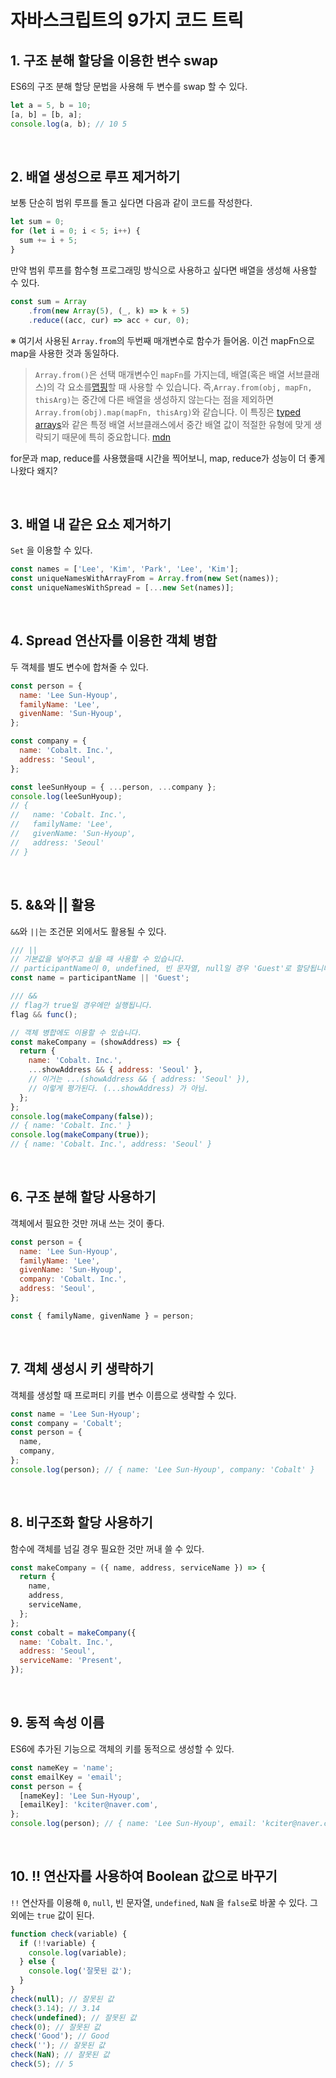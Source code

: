 # 자바스크립트의 9가지 코드 트릭

## 1. 구조 분해 할당을 이용한 변수 swap

ES6의 구조 분해 할당 문법을 사용해 두 변수를 swap 할 수 있다.

```js
let a = 5, b = 10;
[a, b] = [b, a];
console.log(a, b); // 10 5
```

<br/>

## 2. 배열 생성으로 루프 제거하기

보통 단순히 범위 루프를 돌고 싶다면 다음과 같이 코드를 작성한다.

```js
let sum = 0;
for (let i = 0; i < 5; i++) {
  sum += i + 5;
}
```

만약 범위 루프를 함수형 프로그래밍 방식으로 사용하고 싶다면 배열을 생성해 사용할 수 있다.

```js
const sum = Array
	.from(new Array(5), (_, k) => k + 5)
	.reduce((acc, cur) => acc + cur, 0);
```

※ 여기서 사용된 `Array.from`의 두번째 매개변수로 함수가 들어옴. 이건 mapFn으로 map을 사용한 것과 동일하다.

> `Array.from()`은 선택 매개변수인 `mapFn`를 가지는데, 배열(혹은 배열 서브클래스)의 각 요소를[맵핑](https://developer.mozilla.org/ko/docs/Web/JavaScript/Reference/Global_Objects/Array/map)할 때 사용할 수 있습니다. 즉,`Array.from(obj, mapFn, thisArg)`는 중간에 다른 배열을 생성하지 않는다는 점을 제외하면`Array.from(obj).map(mapFn, thisArg)`와 같습니다. 이 특징은 [typed arrays](https://developer.mozilla.org/ko/docs/Web/JavaScript/Typed_arrays)와 같은 특정 배열 서브클래스에서 중간 배열 값이 적절한 유형에 맞게 생략되기 때문에 특히 중요합니다. [mdn](https://developer.mozilla.org/ko/docs/Web/JavaScript/Reference/Global_Objects/Array/from)

for문과 map, reduce를 사용했을때 시간을 찍어보니, map, reduce가 성능이 더 좋게 나왔다 왜지?

<br/>

## 3. 배열 내 같은 요소 제거하기

`Set` 을 이용할 수 있다.

```js
const names = ['Lee', 'Kim', 'Park', 'Lee', 'Kim'];
const uniqueNamesWithArrayFrom = Array.from(new Set(names));
const uniqueNamesWithSpread = [...new Set(names)];
```

<br/>

## 4. Spread 연산자를 이용한 객체 병합

두 객체를 별도 변수에 합쳐줄 수 있다.

```js
const person = {
  name: 'Lee Sun-Hyoup',
  familyName: 'Lee',
  givenName: 'Sun-Hyoup',
};

const company = {
  name: 'Cobalt. Inc.',
  address: 'Seoul',
};

const leeSunHyoup = { ...person, ...company };
console.log(leeSunHyoup);
// {
//   name: 'Cobalt. Inc.',
//   familyName: 'Lee',
//   givenName: 'Sun-Hyoup',
//   address: 'Seoul'
// }
```

<br/>

## 5. &&와 || 활용

`&&`와 `||`는 조건문 외에서도 활용될 수 있다.

```js
/// ||
// 기본값을 넣어주고 싶을 때 사용할 수 있습니다.
// participantName이 0, undefined, 빈 문자열, null일 경우 'Guest'로 할당됩니다.
const name = participantName || 'Guest';

/// &&
// flag가 true일 경우에만 실행됩니다.
flag && func();

// 객체 병합에도 이용할 수 있습니다.
const makeCompany = (showAddress) => {
  return {
    name: 'Cobalt. Inc.',
    ...showAddress && { address: 'Seoul' },
    // 이거는 ...(showAddress && { address: 'Seoul' }),
    // 이렇게 평가된다. (...showAddress) 가 아님.
  };
};
console.log(makeCompany(false));
// { name: 'Cobalt. Inc.' }
console.log(makeCompany(true));
// { name: 'Cobalt. Inc.', address: 'Seoul' }
```

<br/>

## 6. 구조 분해 할당 사용하기

객체에서 필요한 것만 꺼내 쓰는 것이 좋다.

```js
const person = {
  name: 'Lee Sun-Hyoup',
  familyName: 'Lee',
  givenName: 'Sun-Hyoup',
  company: 'Cobalt. Inc.',
  address: 'Seoul',
};

const { familyName, givenName } = person;
```

<br/>

## 7. 객체 생성시 키 생략하기

객체를 생성할 때 프로퍼티 키를 변수 이름으로 생략할 수 있다.

```js
const name = 'Lee Sun-Hyoup';
const company = 'Cobalt';
const person = {
  name,
  company,
};
console.log(person); // { name: 'Lee Sun-Hyoup', company: 'Cobalt' }
```

<br/>

## 8. 비구조화 할당 사용하기

함수에 객체를 넘길 경우 필요한 것만 꺼내 쓸 수 있다.

```js
const makeCompany = ({ name, address, serviceName }) => {
  return {
    name,
    address,
    serviceName,
  };
};
const cobalt = makeCompany({
  name: 'Cobalt. Inc.',
  address: 'Seoul',
  serviceName: 'Present',
});
```

<br/>

## 9. 동적 속성 이름

ES6에 추가된 기능으로 객체의 키를 동적으로 생성할 수 있다.

```js
const nameKey = 'name';
const emailKey = 'email';
const person = {
  [nameKey]: 'Lee Sun-Hyoup',
  [emailKey]: 'kciter@naver.com',
};
console.log(person); // { name: 'Lee Sun-Hyoup', email: 'kciter@naver.com' }
```

<br/>

## 10. !! 연산자를 사용하여 Boolean 값으로 바꾸기

`!!` 연산자를 이용해 `0`, `null`, 빈 문자열, `undefined`, `NaN` 을 `false`로 바꿀 수 있다. 그 외에는 `true` 값이 된다.

```js
function check(variable) {
  if (!!variable) {
    console.log(variable);
  } else {
    console.log('잘못된 값');
  }
}
check(null); // 잘못된 값
check(3.14); // 3.14
check(undefined); // 잘못된 값
check(0); // 잘못된 값
check('Good'); // Good
check(''); // 잘못된 값
check(NaN); // 잘못된 값
check(5); // 5
```

